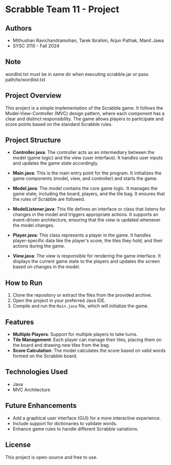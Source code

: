 
# Scrabble Team 11 - Project

## Authors
- Mithushan Ravichandramohan, Tarek Ibrahim, Arjun Pathak, Manit Jawa
- SYSC 3110 - Fall 2024

## Note
wordlist.txt must be in same dir when executing scrabble.jar or pass path/to/wordlist.txt

## Project Overview

This project is a simple implementation of the Scrabble game. It follows the Model-View-Controller (MVC) design pattern, where each component has a clear and distinct responsibility. The game allows players to participate and score points based on the standard Scrabble rules.

## Project Structure

- **Controller.java**: The controller acts as an intermediary between the model (game logic) and the view (user interface). It handles user inputs and updates the game state accordingly.
  
- **Main.java**: This is the main entry point for the program. It initializes the game components (model, view, and controller) and starts the game.

- **Model.java**: The model contains the core game logic. It manages the game state, including the board, players, and the tile bag. It ensures that the rules of Scrabble are followed.

- **ModelListener.java**: This file defines an interface or class that listens for changes in the model and triggers appropriate actions. It supports an event-driven architecture, ensuring that the view is updated whenever the model changes.

- **Player.java**: This class represents a player in the game. It handles player-specific data like the player's score, the tiles they hold, and their actions during the game.

- **View.java**: The view is responsible for rendering the game interface. It displays the current game state to the players and updates the screen based on changes in the model.

## How to Run

1. Clone the repository or extract the files from the provided archive.
2. Open the project in your preferred Java IDE.
3. Compile and run the `Main.java` file, which will initialize the game.

## Features

- **Multiple Players**: Support for multiple players to take turns.
- **Tile Management**: Each player can manage their tiles, placing them on the board and drawing new tiles from the bag.
- **Score Calculation**: The model calculates the score based on valid words formed on the Scrabble board.

## Technologies Used

- Java
- MVC Architecture

## Future Enhancements

- Add a graphical user interface (GUI) for a more interactive experience.
- Include support for dictionaries to validate words.
- Enhance game rules to handle different Scrabble variations.

## License

This project is open-source and free to use.
